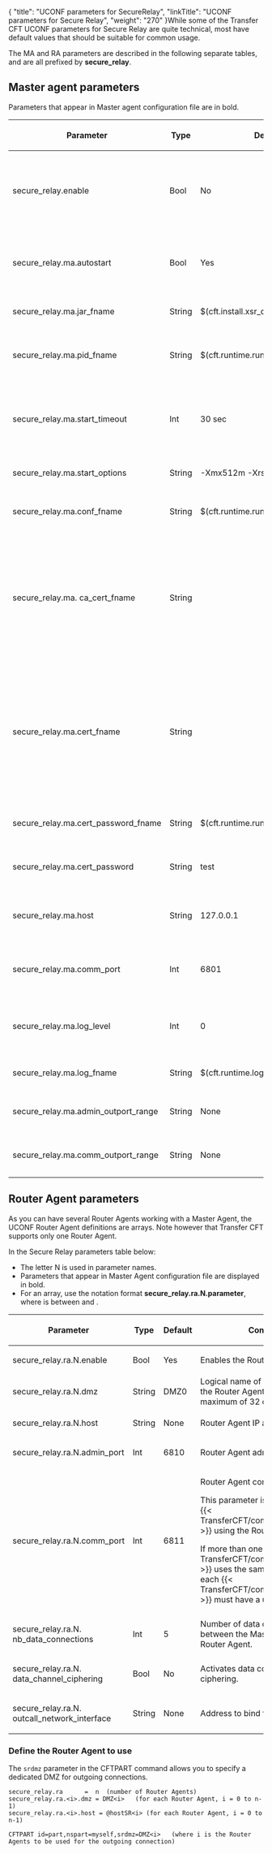 {
    "title": "UCONF parameters for SecureRelay",
    "linkTitle": "UCONF parameters for Secure Relay",
    "weight": "270"
}While some of the Transfer CFT UCONF parameters for Secure Relay are quite technical, most have default values that should be suitable for common usage.

The MA and RA parameters are described in the following separate tables, and are all prefixed by **secure\_relay**.

<span id="_Toc362510690"></span>

## Master agent parameters

Parameters that appear in Master agent configuration file are in bold.

<table>
   <thead>
      <tr>
<th class="TableStyle-SynchTableStyle_interop-HeadE-Column1-Header1"><p>Parameter</p>         </th>
<th class="TableStyle-SynchTableStyle_interop-HeadE-Column1-Header1"><p>Type</p>         </th>
<th class="TableStyle-SynchTableStyle_interop-HeadE-Column1-Header1"><p>Default</p>         </th>
<th class="TableStyle-SynchTableStyle_interop-HeadD-Column1-Header1"><p>Comment</p>         </th>
      </tr>
   </thead>
   <tbody>
      <tr>
         <td><p>secure_relay.enable</p>         </td>
         <td><p>Bool</p>         </td>
         <td><p>No</p>         </td>
         <td><p>General flag to access Transfer CFT through Secure Relay if set to Yes.</p>         </td>
      </tr>
      <tr>
         <td><p>secure_relay.ma.autostart</p>         </td>
         <td><p>Bool</p>         </td>
         <td><p>Yes</p>         </td>
         <td>Allows an automatic start of the embedded Secure Relay Master Agent.         </td>
      </tr>
      <tr>
         <td><p>secure_relay.ma.jar_fname</p>         </td>
         <td><p>String</p>         </td>
         <td><p>$(cft.install.xsr_dir)/xsrMaster.jar</p>         </td>
         <td>Secure Relay Master Agent jar file.         </td>
      </tr>
      <tr>
         <td><p>secure_relay.ma.pid_fname</p>         </td>
         <td><p>String</p>         </td>
         <td><p>$(cft.runtime.run_dir)/xsrMaster.pid</p>         </td>
         <td>File containing the Secure Relay Master Agent Process ID.         </td>
      </tr>
      <tr>
         <td><p>secure_relay.ma.start_timeout</p>         </td>
         <td><p>Int</p>         </td>
         <td><p>30 sec</p>         </td>
         <td>Amount of time, in seconds, in which Secure Relay can start before a timeout.         </td>
      </tr>
      <tr>
         <td><p>secure_relay.ma.start_options</p>         </td>
         <td><p>String</p>         </td>
         <td><p>-Xmx512m -Xrs</p>         </td>
         <td>Secure Relay Master Agent start options.         </td>
      </tr>
      <tr>
         <td><p>secure_relay.ma.conf_fname</p>         </td>
         <td><p>String</p>         </td>
         <td><p>$(cft.runtime.run_dir)XsrConf.xml</p>         </td>
         <td>Secure Relay Master Agent configuration file.         </td>
      </tr>
      <tr>
         <td><p>secure_relay.ma. ca_cert_fname</p>         </td>
         <td><p>String</p>         </td>
         <td><p> </p>         </td>
         <td><p>Secure Relay certificate authority.</p>
<p>This is a mandatory field, however certificates are not delivered with Transfer CFT.</p>         </td>
      </tr>
      <tr>
         <td><p>secure_relay.ma.cert_fname</p>         </td>
         <td><p>String</p>         </td>
         <td><p> </p>         </td>
         <td><p>Secure Relay Master Agent user certificate.</p>
<p>This is a mandatory field, however certificates are not delivered with Transfer CFT.</p>         </td>
      </tr>
      <tr>
         <td><p>secure_relay.ma.cert_password_fname</p>         </td>
         <td><p>String</p>         </td>
         <td><p>$(cft.runtime.run_dir)/XsrPwd.dat</p>         </td>
         <td>Secure Relay Master Agent certificate password file.         </td>
      </tr>
      <tr>
         <td><p>secure_relay.ma.cert_password</p>         </td>
         <td><p>String</p>         </td>
         <td><p>test</p>         </td>
         <td>Secure Relay Master Agent certificate password.         </td>
      </tr>
      <tr>
         <td><p>secure_relay.ma.host</p>         </td>
         <td><p>String</p>         </td>
         <td><p>127.0.0.1</p>         </td>
         <td>Secure Relay Master Agent listening IP address or FQDN.         </td>
      </tr>
      <tr>
         <td><p>secure_relay.ma.comm_port</p>         </td>
         <td><p>Int</p>         </td>
         <td><p>6801</p>         </td>
         <td>Secure Relay Master Agent listening communication port.         </td>
      </tr>
      <tr>
         <td><p>secure_relay.ma.log_level</p>         </td>
         <td><p>Int</p>         </td>
         <td><p>0</p>         </td>
         <td><p>0=NONE, 1=SHORT, 2=FULL, 3=DEBUG</p>         </td>
      </tr>
      <tr>
         <td><p>secure_relay.ma.log_fname</p>         </td>
         <td><p>String</p>         </td>
         <td><p>$(cft.runtime.log_dir)/xsrMaster.log</p>         </td>
         <td>Secure Relay Master Agent log file.         </td>
      </tr>
      <tr>
         <td><p>secure_relay.ma.admin_outport_range</p>         </td>
         <td><p>String</p>         </td>
         <td><p>None</p>         </td>
         <td>Secure Relay Master Agent admin outport range.         </td>
      </tr>
      <tr>
         <td><p>secure_relay.ma.comm_outport_range</p>         </td>
         <td><p>String</p>         </td>
         <td><p>None</p>         </td>
         <td>Secure Relay Master Agent comm outport range.         </td>
      </tr>
   </tbody>
</table>

## Router Agent parameters

As you can have several Router Agents working with a Master Agent, the UCONF Router Agent definitions are arrays. Note however that Transfer CFT supports only one Router Agent.

In the Secure Relay parameters table below:

-   The letter N is used in parameter names.
-   Parameters that appear in Master Agent configuration file are displayed in bold.
-   For an array, use the notation format **secure\_relay.ra.N.parameter**, where is between and .

<table>
   <thead>
      <tr>
<th class="TableStyle-SynchTableStyle_interop-HeadE-Column1-Header1"><p>Parameter</p>         </th>
<th class="TableStyle-SynchTableStyle_interop-HeadE-Column1-Header1"><p>Type</p>         </th>
<th class="TableStyle-SynchTableStyle_interop-HeadE-Column1-Header1"><p>Default</p>         </th>
<th class="TableStyle-SynchTableStyle_interop-HeadD-Column1-Header1"><p>Comment</p>         </th>
      </tr>
   </thead>
   <tbody>
      <tr>
         <td><p>secure_relay.ra.N.enable</p>         </td>
         <td><p>Bool</p>         </td>
         <td><p>Yes</p>         </td>
         <td>Enables the Router agent.         </td>
      </tr>
      <tr>
         <td><p>secure_relay.ra.N.dmz</p>         </td>
         <td><p>String</p>         </td>
         <td><p>DMZ0</p>         </td>
         <td>Logical name of the DMZ where the Router Agent is running, with a maximum of 32 characters.         </td>
      </tr>
      <tr>
         <td><p>secure_relay.ra.N.host</p>         </td>
         <td><p>String</p>         </td>
         <td><p>None</p>         </td>
         <td><p>Router Agent IP address or FQDN.</p>         </td>
      </tr>
      <tr>
         <td><p>secure_relay.ra.N.admin_port</p>         </td>
         <td><p>Int</p>         </td>
         <td><p>6810</p>         </td>
         <td><p>Router Agent administration port.</p>         </td>
      </tr>
      <tr>
         <td><p>secure_relay.ra.N.comm_port</p>         </td>
         <td><p>Int</p>         </td>
         <td><p>6811</p>         </td>
         <td><p>Router Agent communication port.</p>
This parameter is specific to each {{< TransferCFT/componentshortname  >}} using the Router Agent.
<p>If more than one {{< TransferCFT/componentshortname  >}} uses the same Router Agent, each {{< TransferCFT/componentshortname  >}} must have a unique value.</p>         </td>
      </tr>
      <tr>
         <td><p>secure_relay.ra.N. nb_data_connections</p>         </td>
         <td><p>Int</p>         </td>
         <td><p>5</p>         </td>
         <td>Number of data connections between the Master Agent and the Router Agent.         </td>
      </tr>
      <tr>
         <td><p>secure_relay.ra.N. data_channel_ciphering</p>         </td>
         <td><p>Bool</p>         </td>
         <td><p>No</p>         </td>
         <td><p>Activates data connections ciphering.</p>         </td>
      </tr>
      <tr>
         <td><p>secure_relay.ra.N. outcall_network_interface</p>         </td>
         <td><p>String</p>         </td>
         <td><p>None</p>         </td>
         <td><p>Address to bind for outgoing calls.</p>         </td>
      </tr>
   </tbody>
</table>

### Define the Router Agent to use  

The `srdmz` parameter in the CFTPART command allows you to specify a dedicated DMZ for outgoing connections.



    secure_relay.ra      =  n  (number of Router Agents)
    secure_relay.ra.<i>.dmz = DMZ<i>   (for each Router Agent, i = 0 to n-1)
    secure_relay.ra.<i>.host = @hostSR<i> (for each Router Agent, i = 0 to n-1)
     
    CFTPART id=part,nspart=myself,srdmz=DMZ<i>   (where i is the Router Agents to be used for the outgoing connection)
